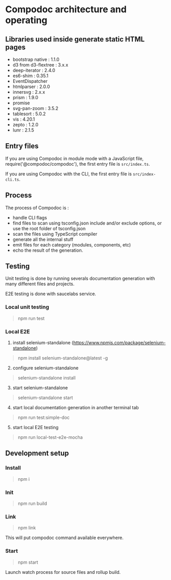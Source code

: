 # Compodoc architecture and operating

## Libraries used inside generate static HTML pages

-   bootstrap native : 1.1.0
-   d3 from d3-flextree : 3.x.x
-   deep-iterator : 2.4.0
-   es6-shim : 0.35.1
-   EventDispatcher
-   htmlparser : 2.0.0
-   innersvg : 2.x.x
-   prism : 1.9.0
-   promise
-   svg-pan-zoom : 3.5.2
-   tablesort : 5.0.2
-   vis : 4.20.1
-   zepto : 1.2.0
-   lunr : 2.1.5

## Entry files

If you are using Compodoc in module mode with a JavaScript file, require('@compodoc/compodoc'), the first entry file is `src/index.ts`.

If you are using Compodoc with the CLI, the first entry file is `src/index-cli.ts`.

## Process

The process of Compodoc is :

-   handle CLI flags
-   find files to scan using tsconfig.json include and/or exclude options, or use the root folder of tsconfig.json
-   scan the files using TypeScript compiler
-   generate all the internal stuff
-   emit files for each category (modules, components, etc)
-   echo the result of the generation.

## Testing

Unit testing is done by running severals documentation generation with many different files and projects.

E2E testing is done with saucelabs service.

### Local unit testing

> npm run test

### Local E2E

1. install selenium-standalone (https://www.npmjs.com/package/selenium-standalone)

> npm install selenium-standalone@latest -g

2. configure selenium-standalone

> selenium-standalone install

3. start selenium-standalone

> selenium-standalone start

4. start local documentation generation in another terminal tab

> npm run test:simple-doc

5. start local E2E testing

> npm run local-test-e2e-mocha

## Development setup

### Install

> npm i

### Init

> npm run build

### Link

> npm link

This will put compodoc command available everywhere.

### Start

> npm start

Launch watch process for source files and rollup build.
